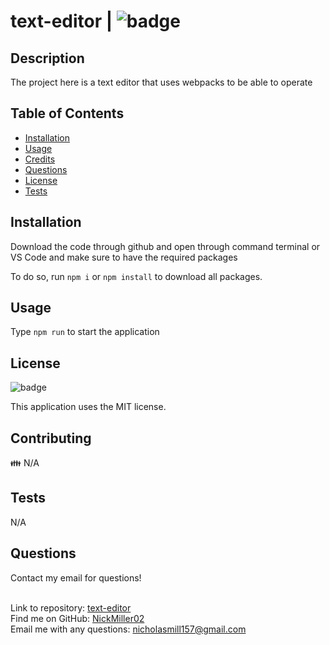 # text-editor | ![badge](https://img.shields.io/badge/license-MIT-brightgreen)<br />

## Description
The project here is a text editor that uses webpacks to be able to operate

## Table of Contents

- [Installation](#installation)
- [Usage](#usage)
- [Credits](#credits)
- [Questions](#questions)
- [License](#license)
- [Tests](#tests)

## Installation
Download the code through github and open through command terminal or VS Code and make sure to have the
required packages

To do so, run ```npm i``` or ```npm install``` to download all packages.



## Usage
Type ```npm run``` to start the application

## License

![badge](https://img.shields.io/badge/license-MIT-brightgreen)

This application uses the MIT license.

## Contributing
👪 N/A

## Tests
N/A

## Questions
Contact my email for questions! <br />
<br />

Link to repository: [text-editor](https://github.com/NickMiller02/text-editor)<br />
Find me on GitHub: [NickMiller02](https://github.com/NickMiller02)<br />
Email me with any questions: nicholasmill157@gmail.com<br /><br />